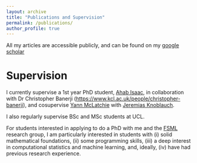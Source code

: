 ```yaml
---
layout: archive
title: "Publications and Supervision"
permalink: /publications/
author_profile: true
---
```



  All my articles are accessible publicly, and can be found on my [google scholar](https://scholar.google.com/citations?user=D5y6_FsAAAAJ&hl=en&oi=ao)


Supervision
======

I currently supervise a 1st year PhD student, [Ahab Isaac](https://fsml-ucl.github.io/authors/ahab/), in collaboration with Dr Christopher Banerji (https://www.kcl.ac.uk/people/christopher-banerji), and cosupervise [Yann McLatchie](https://yannmclatchie.github.io/) with [Jeremias Knoblauch](https://jeremiasknoblauch.github.io/).

I also regularly supervise BSc and MSc students at UCL.

For students interested in applying to do a PhD with me and the [FSML](https://fsml-ucl.github.io/) research group, 
I am particularly interested in students with (i) solid mathematical foundations, (ii) some programming skills, (iii) a deep interest in computational statistics and machine learning, and, ideally, (iv) have had previous research experience.
